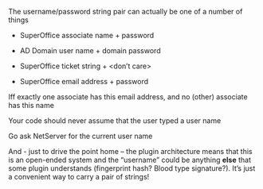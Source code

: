 <properties date="2016-05-11"
SortOrder="46"
/>

The username/password string pair can actually be one of a number of things

* SuperOffice associate name + password

* AD Domain user name + domain password

* SuperOffice ticket string + &lt;don’t care&gt;

* SuperOffice email address + password

Iff exactly one associate has this email address, and no (other) associate has this name

Your code should never assume that the user typed a user name

Go ask NetServer for the current user name

And  - just to drive the point home – the plugin architecture means that this is an open-ended system and the “username” could be anything **else** that some plugin understands (fingerprint hash? Blood type signature?). It’s just a convenient way to carry a pair of strings!
